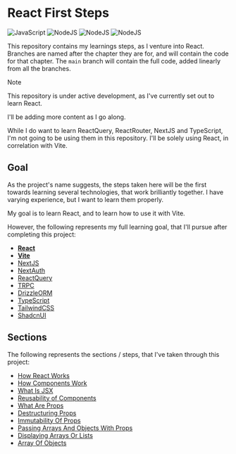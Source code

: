 # React First Steps

![JavaScript](https://img.shields.io/badge/JavaScript-031321?style=for-the-badge&logo=javascript&logoColor=yellow)
![NodeJS](https://img.shields.io/badge/NodeJS-031321?style=for-the-badge&logo=node.js&logoColor=green)
![NodeJS](https://img.shields.io/badge/React-031321?style=for-the-badge&logo=react&logoColor=cyan)
![NodeJS](https://img.shields.io/badge/Vite-031321?style=for-the-badge&logo=vite&logoColor=yellow)

This repository contains my learnings steps, as I venture into React.
Branches are named after the chapter they are for, and will contain the code for that chapter.
The `main` branch will contain the full code, added linearly from all the branches.

> [!NOTE]
> This repository is under active development, as I've currently set out to learn React.
>
> I'll be adding more content as I go along.

While I do want to learn ReactQuery, ReactRouter, NextJS and TypeScript, I'm not going to be using them in this repository.
I'll be solely using React, in correlation with Vite.

## Goal

As the project's name suggests, the steps taken here will be the first towards learning several technologies, that work brilliantly together.
I have varying experience, but I want to learn them properly.

My goal is to learn React, and to learn how to use it with Vite.

However, the following represents my full learning goal, that I'll pursue after completing this project:

- **[React](https://github.com/facebook/react)**
- **[Vite](https://github.com/vitejs/vite)**
- [NextJS](https://github.com/vercel/next.js)
- [NextAuth](https://github.com/nextauthjs/next-auth)
- [ReactQuery](https://github.com/TanStack/query)
- [TRPC](https://github.com/trpc/trpc)
- [DrizzleORM](https://github.com/drizzle-team/drizzle-orm)
- [TypeScript](https://github.com/microsoft/TypeScript)
- [TailwindCSS](https://github.com/tailwindlabs/tailwindcss)
- [ShadcnUI](https://github.com/shadcn-ui/ui)

## Sections

The following represents the sections / steps, that I've taken through this project:

- [How React Works](/notes/01-how-react-works.md)
- [How Components Work](/notes/02-how-components-work.md)
- [What Is JSX](/notes/03-what-is-jsx.md)
- [Reusability of Components](/notes/04-reusability-of-components.md)
- [What Are Props](/notes/05-what-are-props.md)
- [Destructuring Props](/notes/06-destructuring-props.md)
- [Immutability Of Props](/notes/07-immutability-of-props.md)
- [Passing Arrays And Objects With Props](/notes/08-passing-arrays-and-objects-with-props.md)
- [Displaying Arrays Or Lists](/notes/09-displaying-arrays-or-lists.md)
- [Array Of Objects](/notes/10-array-of-objects.md)